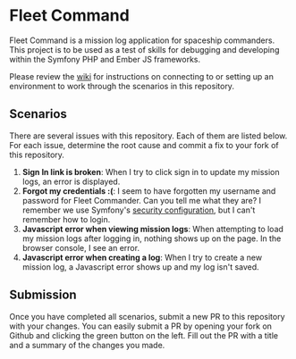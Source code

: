 Fleet Command
==========

Fleet Command is a mission log application for spaceship commanders. This project is to be used as a test of skills for debugging and developing within the Symfony PHP and Ember JS frameworks.

Please review the [wiki](https://github.com/cygnusb2b/fleet-command/wiki) for instructions on connecting to or setting up an environment to work through the scenarios in this repository.
  
## Scenarios
There are several issues with this repository. Each of them are listed below. For each issue, determine the root cause and commit a fix to your fork of this repository.

1. **Sign In link is broken**: When I try to click sign in to update my mission logs, an error is displayed.
2. **Forgot my credentials :(**: I seem to have forgotten my username and password for Fleet Commander. Can you tell me what they are? I remember we use Symfony's [security configuration](http://symfony.com/doc/current/book/security.html), but I can't remember how to login.
3. **Javascript error when viewing mission logs**: When attempting to load my mission logs after logging in, nothing shows up on the page. In the browser console, I see an error.
4. **Javascript error when creating a log**: When I try to create a new mission log, a Javascript error shows up and my log isn't saved.

## Submission
Once you have completed all scenarios, submit a new PR to this repository with your changes. You can easily submit a PR by opening your fork on Github and clicking the green button on the left. Fill out the PR with a title and a summary of the changes you made.

